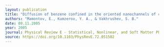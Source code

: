 ```yaml
---
layout: publication
title: "Diffusion of benzene confined in the oriented nanochannels of chrysotile asbestos fibers"
authors: "Mamontov, E., Kumzerov, Y. A., & Vakhrushev, S. B."
date: 08.11.2005
year: 2005
journal: Physical Review E - Statistical, Nonlinear, and Soft Matter Physics
source: https://doi.org/10.1103/PhysRevE.72.051502
---
```

